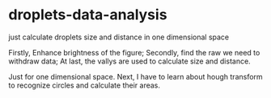 # droplets-data-analysis
just calculate droplets size and distance in one dimensional space

Firstly, Enhance brightness of the figure;
Secondly, find the raw we need to withdraw data;
At last, the vallys are used to calculate size and distance.

Just for one dimensional space.
Next, I have to learn about hough transform to recognize circles and calculate their areas.
